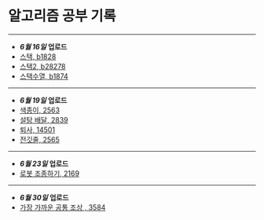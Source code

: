 # 알고리즘 공부 기록 
---
+ ___6월 16일___ **업로드**
+ [스택, b1828](https://www.acmicpc.net/problem/10828)
+ [스택2, b28278](https://www.acmicpc.net/problem/28278)
+ [스택수열, b1874](https://www.acmicpc.net/problem/1874)
---
+ ___6월 19일___ **업로드**
+ [색종이, 2563](https://www.acmicpc.net/problem/2563)
+ [설탕 배달, 2839](https://www.acmicpc.net/problem/2839)
+ [퇴사, 14501](https://www.acmicpc.net/problem/14501)
+ [전깃줄, 2565](https://www.acmicpc.net/problem/2565)
---
+ ___6월 23일___ **업로드**
+ [로봇 조종하기, 2169](https://www.acmicpc.net/problem/2169)
---
+ ___6월 30일___ **업로드**
+ [가장 가까운 공통 조상 , 3584](https://www.acmicpc.net/problem/3584)